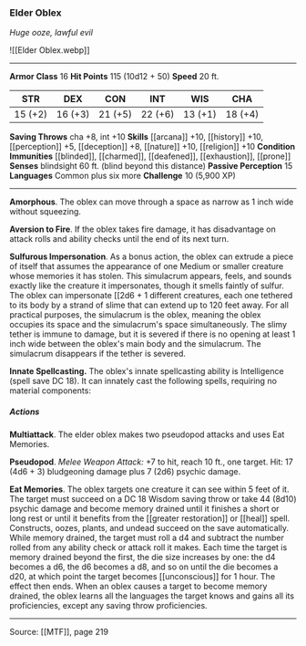 ### Elder Oblex
_Huge ooze, lawful evil_

![[Elder Oblex.webp]]




---

**Armor Class** 16
**Hit Points** 115 (10d12 + 50)
**Speed** 20 ft.

| STR     | DEX     | CON     | INT     | WIS     | CHA     |
|---------|---------|---------|---------|---------|---------|
| 15 (+2) | 16 (+3) | 21 (+5) | 22 (+6) | 13 (+1) | 18 (+4) |

**Saving Throws** cha +8, int +10
**Skills** [[arcana]] +10, [[history]] +10, [[perception]] +5, [[deception]] +8, [[nature]] +10, [[religion]] +10
**Condition Immunities** [[blinded]], [[charmed]], [[deafened]], [[exhaustion]], [[prone]]
**Senses** blindsight 60 ft. (blind beyond this distance)
**Passive Perception** 15
**Languages** Common plus six more
**Challenge** 10 (5,900 XP)

---

**Amorphous**. The oblex can move through a space as narrow as 1 inch wide without squeezing.

**Aversion to Fire**. If the oblex takes fire damage, it has disadvantage on attack rolls and ability checks until the end of its next turn.

**Sulfurous Impersonation**. As a bonus action, the oblex can extrude a piece of itself that assumes the appearance of one Medium or smaller creature whose memories it has stolen. This simulacrum appears, feels, and sounds exactly like the creature it impersonates, though it smells faintly of sulfur. The oblex can impersonate [[2d6 + 1 different creatures, each one tethered to its body by a strand of slime that can extend up to 120 feet away. For all practical purposes, the simulacrum is the oblex, meaning the oblex occupies its space and the simulacrum's space simultaneously. The slimy tether is immune to damage, but it is severed if there is no opening at least 1 inch wide between the oblex's main body and the simulacrum. The simulacrum disappears if the tether is severed.

**Innate Spellcasting.** The oblex's innate spellcasting ability is Intelligence (spell save DC 18). It can innately cast the following spells, requiring no material components:

##### Actions
**Multiattack**. The elder oblex makes two pseudopod attacks and uses Eat Memories.

**Pseudopod**. _Melee Weapon Attack:_ +7 to hit, reach 10 ft., one target. Hit: 17 (4d6 + 3) bludgeoning damage plus 7 (2d6) psychic damage.

**Eat Memories**. The oblex targets one creature it can see within 5 feet of it. The target must succeed on a DC 18 Wisdom saving throw or take 44 (8d10) psychic damage and become memory drained until it finishes a short or long rest or until it benefits from the [[greater restoration]] or [[heal]] spell. Constructs, oozes, plants, and undead succeed on the save automatically. While memory drained, the target must roll a d4 and subtract the number rolled from any ability check or attack roll it makes. Each time the target is memory drained beyond the first, the die size increases by one: the d4 becomes a d6, the d6 becomes a d8, and so on until the die becomes a d20, at which point the target becomes [[unconscious]] for 1 hour. The effect then ends. When an oblex causes a target to become memory drained, the oblex learns all the languages the target knows and gains all its proficiencies, except any saving throw proficiencies.


---

Source: [[MTF]], page 219